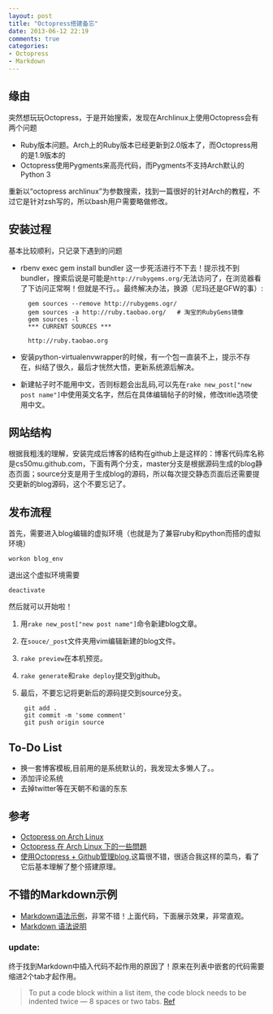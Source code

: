 ```yaml
---
layout: post
title: "Octopress搭建备忘"
date: 2013-06-12 22:19
comments: true
categories: 
- Octopress
- Markdown
---
```


## 缘由
突然想玩玩Octopress，于是开始搜索，发现在Archlinux上使用Octopress会有两个问题   

* Ruby版本问题。Arch上的Ruby版本已经更新到2.0版本了，而Octopress用的是1.9版本的
* Octopress使用Pygments来高亮代码，而Pygments不支持Arch默认的Python 3


重新以“octopress archlinux”为参数搜索，找到一篇很好的针对Arch的教程，不过它是针对zsh写的，所以bash用户需要略做修改。   

## 安装过程
基本比较顺利，只记录下遇到的问题   

* rbenv exec gem install bundler 这一步死活进行不下去！提示找不到bundler，搜索后说是可能是`http://rubygems.org/`无法访问了，在浏览器看了下访问正常啊！但就是不行。。最终解决办法，换源（尼玛还是GFW的事）:      

	    gem sources --remove http://rubygems.ogr/
	    gem sources -a http://ruby.taobao.org/   # 淘宝的RubyGems镜像
	    gem sources -l
	    *** CURRENT SOURCES ***
	  
	    http://ruby.taobao.org

* 安装python-virtualenvwrapper的时候，有一个包一直装不上，提示不存在，纠结了很久，最后才恍然大悟，更新系统源后解决。


* 新建帖子时不能用中文，否则标题会出乱码,可以先在`rake new_post["new post name"]`中使用英文名字，然后在具体编辑帖子的时候，修改title选项使用中文。

## 网站结构
根据我粗浅的理解，安装完成后博客的结构在github上是这样的：博客代码库名称是cs50mu.github.com，下面有两个分支，master分支是根据源码生成的blog静态页面；source分支是用于生成blog的源码，所以每次提交静态页面后还需要提交更新的blog源码，这个不要忘记了。



## 发布流程

首先，需要进入blog编辑的虚拟环境（也就是为了兼容ruby和python而搭的虚拟环境）

	workon blog_env

退出这个虚拟环境需要

	deactivate

然后就可以开始啦！

1. 用`rake new_post["new post name"]`命令新建blog文章。
2. 在`souce/_post`文件夹用vim编辑新建的blog文件。
3. `rake preview`在本机预览。
4. `rake generate`和`rake deploy`提交到github。
5. 最后，不要忘记将更新后的源码提交到source分支。   

		git add .
		git commit -m 'some comment'
		git push origin source

## To-Do List  
- 换一套博客模板,目前用的是系统默认的，我发现太多懒人了。。
- 添加评论系统
- 去掉twitter等在天朝不和谐的东东

## 参考
- [Octopress on Arch Linux](http://www.wongdev.com/blog/2013/01/16/octopress-on-archlinux/)
- [Octopress 在 Arch Linux 下的一些問題](http://shadow.ma/blog/2013/04/07/octopress-on-arch-linux/)
- [使用Octopress + Github管理blog](http://ishalou.com/blog/2012/10/15/how-to-use-octopress/),这篇很不错，很适合我这样的菜鸟，看了它后基本理解了整个搭建原理。

## 不错的Markdown示例
- [Markdown语法示例](http://equation85.github.io/blog/markdown-examples/)，非常不错！上面代码，下面展示效果，非常直观。
- [Markdown 语法说明](http://wowubuntu.com/markdown/#list)

### update:
终于找到Markdown中插入代码不起作用的原因了！原来在列表中嵌套的代码需要缩进2个tab才起作用。  
> To put a code block within a list item, the code block needs to be indented twice — 8 spaces or two tabs.
[Ref](http://daringfireball.net/projects/markdown/syntax#list)

